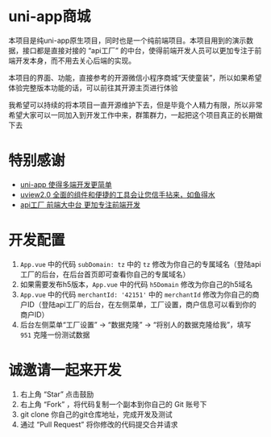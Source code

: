 # uni-app商城

本项目是纯uni-app原生项目，同时也是一个纯前端项目。本项目用到的演示数据，接口都是直接对接的 “api工厂” 的中台，使得前端开发人员可以更加专注于前端开发本身，而不用去关心后端的实现。

本项目的界面、功能，直接参考的开源微信小程序商城“天使童装”，所以如果希望体验完整版本功能的话，可以前往其开源主页进行体验

我希望可以持续的将本项目一直开源维护下去，但是毕竟个人精力有限，所以非常希望大家可以一同加入到开发工作中来，群策群力，一起把这个项目真正的长期做下去



# 特别感谢

- [uni-app 使得多端开发更简单](hhttps://uniapp.dcloud.io/)
- [uview2.0 全面的组件和便捷的工具会让您信手拈来，如鱼得水](https://www.uviewui.com/)
- [api工厂 前端大中台 更加专注前端开发](https://www.it120.cc/)

# 开发配置

1. `App.vue` 中的代码 `subDomain: tz` 中的 `tz` 修改为你自己的专属域名（登陆api工厂的后台，在后台首页即可查看你自己的专属域名）
2. 如果需要发布h5版本，`App.vue` 中的代码 `h5Domain` 修改为你自己的h5域名
3. `App.vue` 中的代码 `merchantId: '42151'` 中的 `merchantId` 修改为你自己的商户ID（登陆api工厂的后台，在左侧菜单，工厂设置，商户信息可以看到你的商户ID）
4. 后台左侧菜单“工厂设置” -> “数据克隆” -> “将别人的数据克隆给我”，填写 `951` 克隆一份测试数据


# 诚邀请一起来开发

1. 右上角 “Star” 点击鼓励
2. 右上角 “Fork” ，将代码复制一个副本到你自己的 Git 账号下
3. git clone 你自己的git仓库地址，完成开发及测试
4. 通过 “Pull Request” 将你修改的代码提交合并请求

